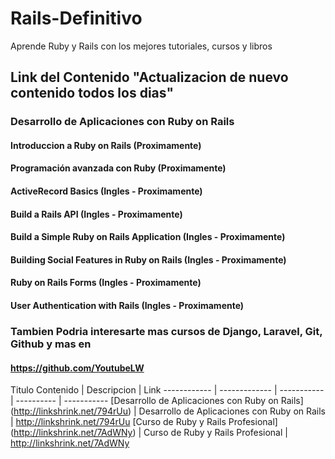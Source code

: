 # Rails-Definitivo
Aprende Ruby y Rails con los mejores tutoriales, cursos y libros

## Link del Contenido "Actualizacion de nuevo contenido todos los dias"

### Desarrollo de Aplicaciones con Ruby on Rails
#### Introduccion a Ruby on Rails (Proximamente)
#### Programación avanzada con Ruby (Proximamente)
#### ActiveRecord Basics (Ingles - Proximamente)
#### Build a Rails API (Ingles - Proximamente)
#### Build a Simple Ruby on Rails Application (Ingles - Proximamente)
#### Building Social Features in Ruby on Rails (Ingles - Proximamente)
#### Ruby on Rails Forms (Ingles - Proximamente)
#### User Authentication with Rails (Ingles - Proximamente)

### Tambien Podria interesarte mas cursos de Django, Laravel, Git, Github y mas en 
#### https://github.com/YoutubeLW

Titulo Contenido | Descripcion | Link 
------------ | ------------- | ----------- | ---------- | -----------
[Desarrollo de Aplicaciones con Ruby on Rails] (http://linkshrink.net/794rUu)  | Desarrollo de Aplicaciones con Ruby on Rails | http://linkshrink.net/794rUu 
[Curso de Ruby y Rails Profesional] (http://linkshrink.net/7AdWNy)  | Curso de Ruby y Rails Profesional | http://linkshrink.net/7AdWNy 
